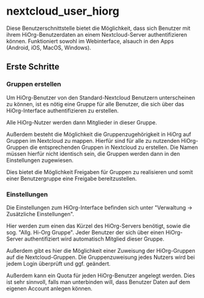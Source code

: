 # nextcloud_user_hiorg

Diese Benutzerschnittstelle bietet die Möglichkeit, dass sich Benutzer mit ihrem HiOrg-Benutzerdaten an einem Nextcloud-Server authentifizieren können.
Funktioniert sowohl im Webinterface, alsauch in den Apps (Android, iOS, MacOS, Windows).

## Erste Schritte

### Gruppen erstellen

Um HiOrg-Benutzer von den Standard-Nextcloud Benutzern unterscheinen zu können, ist es nötig eine Gruppe für alle Benutzer, die sich über das HiOrg-Interface authentifizieren zu erstellen.

Alle HiOrg-Nutzer werden dann Mitglieder in dieser Gruppe.

Außerdem besteht die Möglichkeit die Gruppenzugehörigkeit in HiOrg auf Gruppen im Nextcloud zu mappen. Hierfür sind für alle zu nutzenden HiOrg-Gruppen die entsprechenden Gruppen in Nextcloud zu erstellen. Die Namen müssen hierfür nicht identisch sein, die Gruppen werden dann in den Einstellungen zugewiesen.

Dies bietet die Möglichkeit Freigaben für Gruppen zu realisieren und somit einer Benutzergruppe eine Freigabe bereitzustellen.

### Einstellungen

Die Einstellungen zum HiOrg-Interface befinden sich unter "Verwaltung -> Zusätzliche Einstellungen".

Hier werden zum einen das Kürzel des HiOrg-Servers benötigt, sowie die sog. "Allg. Hi-Org Gruppe". Jeder Benutzer der sich über einen HiOrg-Server authentifiziert wird automatisch Mitglied dieser Gruppe.

Außerdem gibt es hier die Möglichkeit einer Zuweisung der HiOrg-Gruppen auf die Nextcloud-Gruppen. Die Gruppenzuweisung jedes Nutzers wird bei jedem Login überprüft und ggf. geändert.

Außerdem kann ein Quota für jeden HiOrg-Benutzer angelegt werden. Dies ist sehr sinnvoll, falls man unterbinden will, dass Benutzer Daten auf dem eigenen Account anlegen können.
